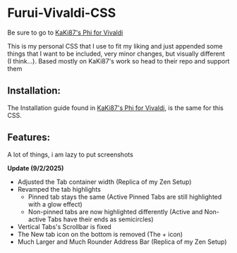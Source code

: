 # Furui-Vivaldi-CSS
Be sure to go to [KaKi87's Phi for Vivaldi](https://github.com/KaKi87/phi-for-vivaldi)

This is my personal CSS that I use to fit my liking and just appended some things that I want to be included, very minor changes, but visually different (I think...). Based mostly on KaKi87's work so head to their repo and support them

## Installation:

The Installation guide found in [KaKi87's Phi for Vivaldi](https://github.com/KaKi87/phi-for-vivaldi), is the same for this CSS.

## Features:

A lot of things, i am lazy to put screenshots

**Update (9/2/2025)**
+ Adjusted the Tab container width (Replica of my Zen Setup)
+ Revamped the tab highlights
  + Pinned tab stays the same (Active Pinned Tabs are still highlighted with a glow effect)
  + Non-pinned tabs are now highlighted differently (Active and Non-active Tabs have their ends as semicircles)
+ Vertical Tabs's Scrollbar is fixed
+ The New tab icon on the bottom is removed (The + icon)
+ Much Larger and Much Rounder Address Bar (Replica of my Zen Setup)
